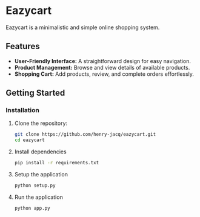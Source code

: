 # Eazycart

Eazycart is a minimalistic and simple online shopping system.

## Features

- **User-Friendly Interface:** A straightforward design for easy navigation.
- **Product Management:** Browse and view details of available products.
- **Shopping Cart:** Add products, review, and complete orders effortlessly.

## Getting Started

### Installation

1. Clone the repository:

   ```bash
   git clone https://github.com/henry-jacq/eazycart.git
   cd eazycart
   ```

2. Install dependencies

    ```bash
    pip install -r requirements.txt
    ```

3. Setup the application

    ```bash
    python setup.py
    ```

4. Run the application

    ```bash
    python app.py
    ```
